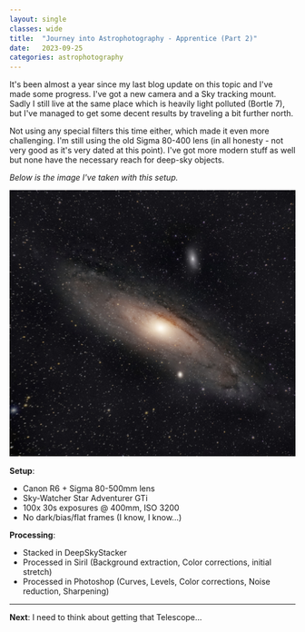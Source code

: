 ```yaml
---
layout: single
classes: wide
title:  "Journey into Astrophotography - Apprentice (Part 2)"
date:   2023-09-25
categories: astrophotography
---
```


It's been almost a year since my last blog update on this topic and I've made some progress. I've got a new camera and a Sky tracking mount. Sadly I still live at the same place which is heavily light polluted (Bortle 7), but I've managed to get some decent results by traveling a bit further north.

Not using any special filters this time either, which made it even more challenging. I'm still using the old Sigma 80-400 lens (in all honesty - not very good as it's very dated at this point). I've got more modern stuff as well but none have the necessary reach for deep-sky objects.

_Below is the image I've taken with this setup._

![](/assets/images/andromeda-2.jpg)

**Setup**:
- Canon R6 + Sigma 80-500mm lens
- Sky-Watcher Star Adventurer GTi
- 100x 30s exposures @ 400mm, ISO 3200
- No dark/bias/flat frames (I know, I know...)

**Processing**:
- Stacked in DeepSkyStacker
- Processed in Siril (Background extraction, Color corrections, initial stretch)
- Processed in Photoshop (Curves, Levels, Color corrections, Noise reduction, Sharpening)

---

**Next**: I need to think about getting that Telescope...